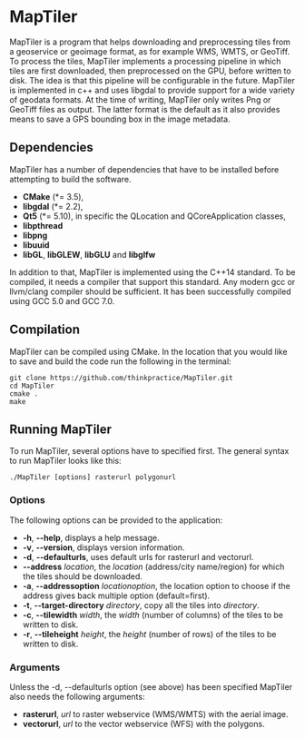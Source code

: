MapTiler
========

MapTiler is a program that helps downloading and preprocessing tiles from a geoservice or geoimage format, as for example WMS, WMTS, or GeoTiff. To process the tiles, MapTiler implements a processing pipeline in which tiles are first downloaded, then preprocessed on the GPU, before written to disk. The idea is that this pipeline will be configurable in the future. MapTiler is implemented in c++ and uses libgdal to provide support for a wide variety of geodata formats. At the time of writing, MapTiler only writes Png or GeoTiff files as output. The latter format is the default as it also provides means to save a GPS bounding box in the image metadata.


## Dependencies

MapTiler has a number of dependencies that have to be installed before attempting to build the software.
* **CMake** (*= 3.5),
* **libgdal** (*= 2.2),
* **Qt5** (*= 5.10), in specific the QLocation and QCoreApplication classes,
* **libpthread**
* **libpng**
* **libuuid**
* **libGL**, **libGLEW**, **libGLU** and **libglfw**

In addition to that, MapTiler is implemented using the C++14 standard. To be compiled, it needs a compiler that support this standard. Any modern gcc or llvm/clang compiler should be sufficient. It has been successfully compiled using GCC 5.0 and GCC 7.0.

## Compilation

MapTiler can be compiled using CMake. In the location that you would like to save and build the code run the following in the terminal:

~~~~
git clone https://github.com/thinkpractice/MapTiler.git
cd MapTiler
cmake .
make
~~~~

## Running MapTiler

To run MapTiler, several options have to specified first. The general syntax to run MapTiler looks like this:

~~~~
./MapTiler [options] rasterurl polygonurl
~~~~

### Options

The following options can be provided to the application:
* **-h**, **--help**, displays a help message.
* **-v**, **--version**, displays version information.
* **-d**, **--defaulturls**, uses default urls for rasterurl and vectorurl.
* **--address** *location*, the *location* (address/city name/region) for which the tiles should be downloaded.
* **-a**, **--addressoption** *locationoption*, the location option to choose if the address gives back multiple option (default=first).
* **-t**, **--target-directory** *directory*, copy all the tiles into *directory*.
* **-c**, **--tilewidth** *width*, the *width* (number of columns) of the tiles to be written to disk.
* **-r**, **--tileheight** *height*, the *height* (number of rows) of the tiles to be written to disk.

### Arguments

Unless the -d, --defaulturls option (see above) has been specified MapTiler also needs the following arguments:
* **rasterurl**, *url* to raster webservice (WMS/WMTS) with the aerial image.
* **vectorurl**, *url* to the vector webservice (WFS) with the polygons.

